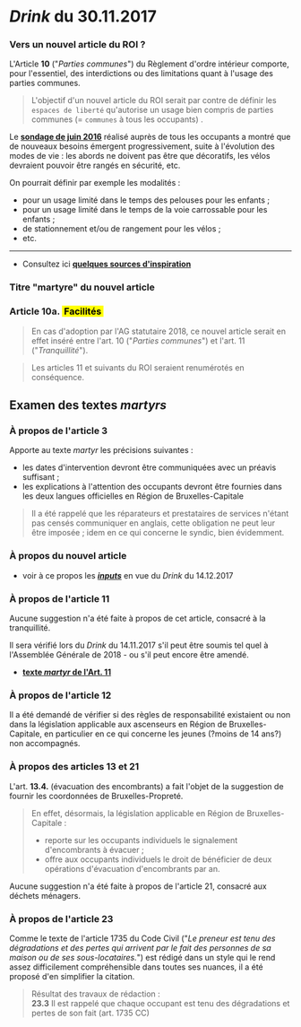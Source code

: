 # *Drink* du 30.11.2017

### Vers un nouvel article du ROI ?

L'Article **10** ("*Parties communes*") du Règlement d'ordre intérieur comporte, pour l'essentiel, des interdictions ou des limitations quant à l'usage des parties communes.

> L'objectif d'un nouvel article du ROI serait par contre de définir les `espaces de liberté` qu'autorise un usage bien compris de parties communes (= `communes` à tous les occupants) .

Le [**sondage de juin 2016**](Sondage_2016.pdf) réalisé auprès de tous les occupants a montré que de nouveaux besoins émergent progressivement, suite à l'évolution des modes de vie : les abords ne doivent pas être que décoratifs, les vélos devraient pouvoir être rangés en sécurité, etc.

On pourrait définir par exemple les modalités :  
* pour un usage limité dans le temps des pelouses pour les enfants ;
* pour un usage limité dans le temps de la voie carrossable pour les enfants ;
* de stationnement et/ou de rangement pour les vélos ;
* etc.

---

* Consultez ici [**quelques sources d'inspiration**](Art_10a_sources.md)

### Titre "martyre" du nouvel article

### Article 10a. <mark>&nbsp;Facilités&nbsp;</mark>

> En cas d'adoption par l'AG statutaire 2018, ce nouvel article serait en effet inséré entre l'art. 10 ("*Parties communes*") et l'art. 11 ("*Tranquillité*").  

> Les articles 11 et suivants du ROI seraient renumérotés en conséquence.

## Examen des textes *martyrs*

### &Agrave; propos de l'article 3

Apporte au texte *martyr* les précisions suivantes :

* les dates d'intervention devront être communiquées avec un préavis suffisant ;
* les explications à l'attention des occupants devront être fournies dans les deux langues officielles en Région de Bruxelles-Capitale

> Il a été rappelé que les réparateurs et prestataires de services n'étant pas censés communiquer en anglais, cette obligation ne peut leur être imposée ; idem en ce qui concerne le syndic, bien évidemment.

### &Agrave; propos du nouvel article 

* voir à ce propos les **[*inputs*](Drink_20171214.md)** en vue du *Drink* du 14.12.2017

### &Agrave; propos de l'article 11

Aucune suggestion n'a été faite à propos de cet article, consacré à la tranquillité.

Il sera vérifié lors du *Drink* du 14.11.2017 s'il peut être soumis tel quel à l'Assemblée Générale de 2018 - ou s'il peut encore être amendé.

* [**texte *martyr* de l'Art. 11**](Art_11.md)

### &Agrave; propos de l'article 12

Il a été demandé de vérifier si des règles de responsabilité existaient ou non dans la législation applicable aux ascenseurs en Région de Bruxelles-Capitale, en particulier en ce qui concerne les jeunes (?moins de 14 ans?) non accompagnés.

### &Agrave; propos des articles 13 et 21

L'art. **13.4.** (évacuation des encombrants) a fait l'objet de la suggestion de fournir les coordonnées de Bruxelles-Propreté.

> En effet, désormais, la législation applicable en Région de Bruxelles-Capitale :  
> * reporte sur les occupants individuels le signalement d'encombrants à évacuer ;
> * offre aux occupants individuels le droit de bénéficier de deux opérations d'évacuation d'encombrants par an.

Aucune suggestion n'a été faite à propos de l'article 21, consacré aux déchets ménagers.

### &Agrave; propos de l'article 23

Comme le texte de l'article 1735 du Code Civil ("*Le preneur est tenu des dégradations et des pertes qui arrivent par le fait des personnes de sa maison ou de ses sous-locataires.*") est rédigé dans un style qui le rend assez difficilement compréhensible dans toutes ses nuances, il a été proposé d'en simplifier la citation.

> Résultat des travaux de rédaction :  
> **23.3** Il est rappelé que chaque occupant est tenu des dégradations et pertes de son fait (art. 1735 CC)

